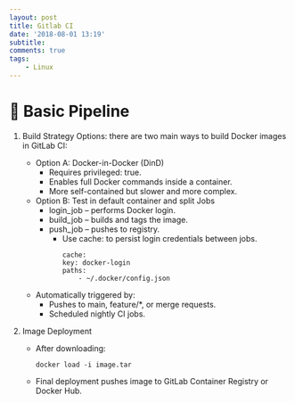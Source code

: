 ```yaml
---
layout: post
title: Gitlab CI
date: '2018-08-01 13:19'
subtitle: 
comments: true
tags:
    - Linux
---
```


# 🧪 Basic Pipeline

1. Build Strategy Options: there are two main ways to build Docker images in GitLab CI:
    - Option A: Docker-in-Docker (DinD)
        - Requires privileged: true.
        - Enables full Docker commands inside a container.
        - More self-contained but slower and more complex.
    - Option B: Test in default container and split Jobs
        - login_job – performs Docker login.
        - build_job – builds and tags the image.
        - push_job – pushes to registry.
            - Use cache: to persist login credentials between jobs.
                ```
                cache:
                key: docker-login
                paths:
                    - ~/.docker/config.json
                ```
    - Automatically triggered by: 
        - Pushes to main, feature/*, or merge requests.
        - Scheduled nightly CI jobs.

3. Image Deployment
    - After downloading:
        ```
        docker load -i image.tar
        ```
    - Final deployment pushes image to GitLab Container Registry or Docker Hub.
